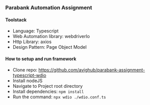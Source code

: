 ### Parabank Automation Assignment

#### Toolstack
- Language: Typescript
- Web Automation library: webdriverIo
- Http Library: axios
- Design Pattern: Page Object Model

#### How to setup and run framework
- Clone repo: https://github.com/avighub/parabank-assignment-typescript-wdio
- Install nodeJS
- Navigate to Project root directory
- Install dependencies: ```npm install```
- Run the command: ```npx wdio ./wdio.conf.ts```
